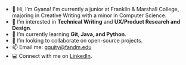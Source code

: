 - 👋 Hi, I’m Gyana! I'm currently a junior at Franklin & Marshall College, majoring in Creative Writing with a minor in Computer Science. 
- 👀 I’m interested in **Technical Writing** and **UX/Product Research and Design**. 
- 🌱 I’m currently learning **Git, Java, and Python**. 
- 💞️ I’m looking to collaborate on open-source projects. 
- 📫 Email me: gguity@fandm.edu
- 💻 Connect with me on [LinkedIn](https://www.linkedin.com/in/gyana-guity/).

<!---
gguity/gguity is a ✨ special ✨ repository because its `README.md` (this file) appears on your GitHub profile.
You can click the Preview link to take a look at your changes.
--->

